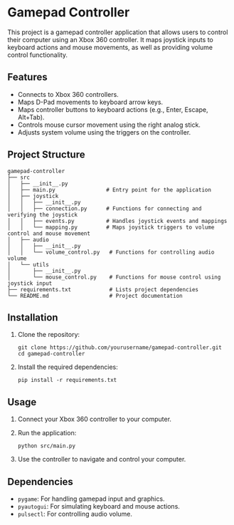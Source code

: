 # Gamepad Controller

This project is a gamepad controller application that allows users to control their computer using an Xbox 360 controller. It maps joystick inputs to keyboard actions and mouse movements, as well as providing volume control functionality.

## Features

- Connects to Xbox 360 controllers.
- Maps D-Pad movements to keyboard arrow keys.
- Maps controller buttons to keyboard actions (e.g., Enter, Escape, Alt+Tab).
- Controls mouse cursor movement using the right analog stick.
- Adjusts system volume using the triggers on the controller.

## Project Structure

```
gamepad-controller
├── src
│   ├── __init__.py
│   ├── main.py                # Entry point for the application
│   ├── joystick
│   │   ├── __init__.py
│   │   ├── connection.py      # Functions for connecting and verifying the joystick
│   │   ├── events.py          # Handles joystick events and mappings
│   │   └── mapping.py         # Maps joystick triggers to volume control and mouse movement
│   ├── audio
│   │   ├── __init__.py
│   │   └── volume_control.py   # Functions for controlling audio volume
│   └── utils
│       ├── __init__.py
│       └── mouse_control.py    # Functions for mouse control using joystick input
├── requirements.txt            # Lists project dependencies
└── README.md                   # Project documentation
```

## Installation

1. Clone the repository:
   ```
   git clone https://github.com/yourusername/gamepad-controller.git
   cd gamepad-controller
   ```

2. Install the required dependencies:
   ```
   pip install -r requirements.txt
   ```

## Usage

1. Connect your Xbox 360 controller to your computer.
2. Run the application:
   ```
   python src/main.py
   ```

3. Use the controller to navigate and control your computer.

## Dependencies

- `pygame`: For handling gamepad input and graphics.
- `pyautogui`: For simulating keyboard and mouse actions.
- `pulsectl`: For controlling audio volume.
